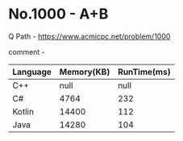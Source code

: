 # No.1000 - A+B
Q Path - https://www.acmicpc.net/problem/1000

comment - 

Language | Memory(KB) | RunTime(ms)
------------ | ------------- | ------
C++ | null | null 
C# | 4764 | 232
Kotlin | 14400 | 112
Java | 14280 | 104 